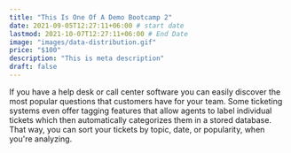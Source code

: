 ```yaml
---
title: "This Is One Of A Demo Bootcamp 2"
date: 2021-09-05T12:27:11+06:00 # start date
lastmod: 2021-10-07T12:27:11+06:00 # End Date
image: "images/data-distribution.gif"
price: "$100"
description: "This is meta description"
draft: false
---
```


If you have a help desk or call center software you can easily discover the most popular questions that customers have for your team. Some ticketing systems even offer tagging features that allow agents to label individual tickets which then automatically categorizes them in a stored database. That way, you can sort your tickets by topic, date, or popularity, when you're analyzing.